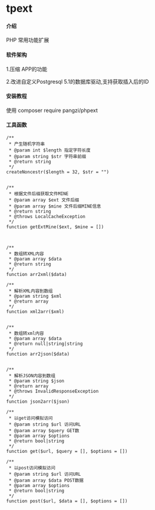 # tpext

#### 介绍
PHP 常用功能扩展


#### 软件架构
1.压缩 APP的功能

2.改进自定义Postgresql 5.1的数据库驱动,支持获取插入后的ID


#### 安装教程

使用 composer require pangzi/phpext


#### 工具函数

    /**
     * 产生随机字符串
     * @param int $length 指定字符长度
     * @param string $str 字符串前缀
     * @return string
     */
    createNoncestr($length = 32, $str = "")


    /**
     * 根据文件后缀获取文件MINE
     * @param array $ext 文件后缀
     * @param array $mine 文件后缀MINE信息
     * @return string
     * @throws LocalCacheException
     */
    function getExtMine($ext, $mine = [])



    /**
     * 数组转XML内容
     * @param array $data
     * @return string
     */
    function arr2xml($data)

    /**
     * 解析XML内容到数组
     * @param string $xml
     * @return array
     */
    function xml2arr($xml)


    /**
     * 数组转xml内容
     * @param array $data
     * @return null|string|string
     */
    function arr2json($data)


    /**
     * 解析JSON内容到数组
     * @param string $json
     * @return array
     * @throws InvalidResponseException
     */
    function json2arr($json)

    /**
     * 以get访问模拟访问
     * @param string $url 访问URL
     * @param array $query GET数
     * @param array $options
     * @return bool|string
     */
    function get($url, $query = [], $options = [])

    /**
     * 以post访问模拟访问
     * @param string $url 访问URL
     * @param array $data POST数据
     * @param array $options
     * @return bool|string
     */
    function post($url, $data = [], $options = [])